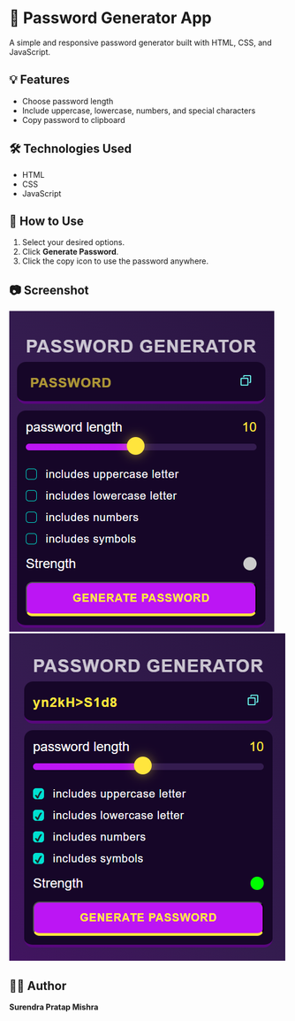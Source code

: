 # 🔐 Password Generator App

A simple and responsive password generator built with HTML, CSS, and JavaScript.

## 💡 Features
- Choose password length
- Include uppercase, lowercase, numbers, and special characters
- Copy password to clipboard

## 🛠️ Technologies Used
- HTML
- CSS
- JavaScript

## 🚀 How to Use
1. Select your desired options.
2. Click **Generate Password**.
3. Click the copy icon to use the password anywhere.

## 📷 Screenshot
![Password Generator](Screenshot1.png.png)
![Password Generated](Screenshot2.png.png)


## 👨‍💻 Author
**Surendra Pratap Mishra**

